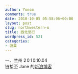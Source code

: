 ```yaml
---
author: Yonsm
comments: true
date: 2010-10-05 05:58:06+00:00
layout: post
slug: northwestern-u
title: 西北悠行
wordpress_id: 521
categories:
- 游集
---
```


一、兰州 2 0 1 0.10.04  
链接至 Jane 的[新浪博客](http://t.sina.com.cn/janezguo)  
  
<!-- more -->  
  
  
  


